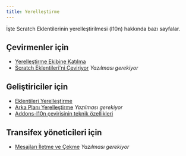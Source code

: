 ```yaml
---
title: Yerelleştirme
---
```


İşte Scratch Eklentilerinin yerelleştirilmesi (l10n) hakkında bazı sayfalar.

## Çevirmenler için
- [Yerelleştirme Ekibine Katılma](joining-the-localization-team)
- [Scratch Eklentileri'ni Çeviriyor](translating-scratch-addons) _Yazılması gerekiyor_

## Geliştiriciler için
- [Eklentileri Yerelleştirme](localizing-addons)
- [Arka Planı Yerelleştirme](localizing-background) _Yazılması gerekiyor_
- [Addons-l10n çevirisinin teknik özellikleri](https://github.com/ScratchAddons/ScratchAddons/blob/master/addons-l10n/README.md)

## Transifex yöneticileri için
- [Mesajları İletme ve Çekme](pushing-and-pulling-messages) _Yazılması gerekiyor_
